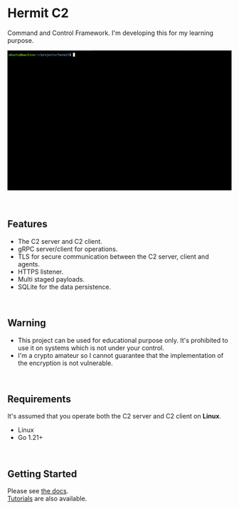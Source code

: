 # Hermit C2

Command and Control Framework. 
I'm developing this for my learning purpose.

![demo](assets/hermit_demo.gif)

<br />

## Features

- The C2 server and C2 client.
- gRPC server/client for operations.
- TLS for secure communication between the C2 server, client and agents.
- HTTPS listener.
- Multi staged payloads.
- SQLite for the data persistence.

<br />

## Warning

- This project can be used for educational purpose only. It's prohibited to use it on systems which is not under your control.
- I'm a crypto amateur so I cannot guarantee that the implementation of the encryption is not vulnerable.

<br />

## Requirements

It's assumed that you operate both the C2 server and C2 client on **Linux**.

- Linux
- Go 1.21+

<br />

## Getting Started

Please see [the docs](https://hermit.hdks.org/getting-started/).  
[Tutorials](https://hermit.hdks.org/tutorials/simple-implant-beacon/) are also available.  
